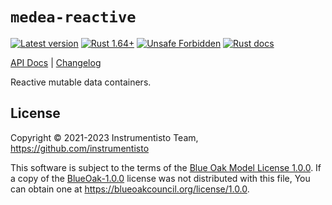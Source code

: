 `medea-reactive`
================

[![Latest version](https://img.shields.io/crates/v/medea-reactive "Latest version")](https://crates.io/crates/medea-reactive)
[![Rust 1.64+](https://img.shields.io/badge/rustc-1.64+-lightgray.svg "Rust 1.64+")](https://blog.rust-lang.org/2022/09/22/Rust-1.64.0.html)
[![Unsafe Forbidden](https://img.shields.io/badge/unsafe-forbidden-success.svg "Unsafe forbidden")](https://github.com/rust-secure-code/safety-dance)
[![Rust docs](https://docs.rs/medea-reactive/badge.svg "Rust docs")](https://docs.rs/medea-reactive)

[API Docs](https://docs.rs/medea-reactive) |
[Changelog](https://github.com/instrumentisto/medea-jason/blob/master/crates/medea-reactive/CHANGELOG.md)

Reactive mutable data containers.




## License

Copyright © 2021-2023 Instrumentisto Team, <https://github.com/instrumentisto>

This software is subject to the terms of the [Blue Oak Model License 1.0.0](https://github.com/instrumentisto/medea-jason/blob/crates/medea-reactive/LICENSE.md). If a copy of the [BlueOak-1.0.0](https://spdx.org/licenses/BlueOak-1.0.0.html) license was not distributed with this file, You can obtain one at <https://blueoakcouncil.org/license/1.0.0>.
